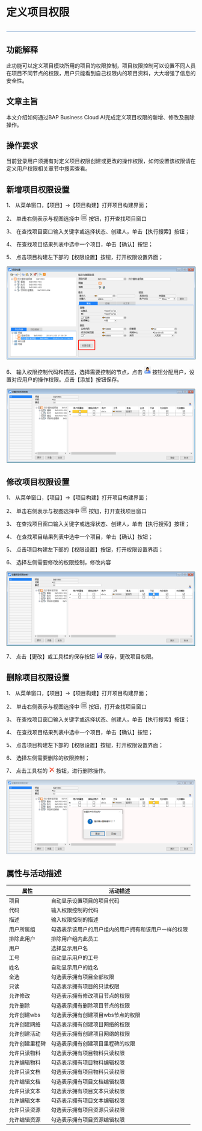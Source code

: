 # 定义项目权限

 ![1574659612041](zsk_xm_dy/common/headLine.png )

## 功能解释

此功能可以定义项目模块所用的项目的权限控制，项目权限控制可以设置不同人员在项目不同节点的权限，用户只能看到自己权限内的项目资料，大大增强了信息的安全性。

## 文章主旨

本文介绍如何通过BAP Business Cloud AI完成定义项目权限的新增、修改及删除操作。

## 操作要求

当前登录用户须拥有对定义项目权限创建或更改的操作权限，如何设置该权限请在定义用户权限相关章节中搜索查看。

## 新增项目权限设置

1、 从菜单窗口，【项目】->【项目构建】打开项目构建界面；

2、 单击右侧表示与视图选择中 ![101](zsk_xm_dy/101.png) 按钮，打开查找项目窗口

3、 在查找项目窗口输入关键字或选择状态、创建人，单击【执行搜索】按钮；

4、 在查找项目结果列表中选中一个项目，单击【确认】按钮；

5、 点击项目构建左下部的【权限设置】按钮，打开权限设置界面；

   ![102](zsk_xm_dy/102.png)

6、 输入权限控制代码和描述，选择需要控制的节点，点击  ![103](zsk_xm_dy/103.png) 按钮分配用户，设置对应用户的操作权限。点击【添加】按钮保存。

   ![104](zsk_xm_dy/104.png)

## 修改项目权限设置

1、 从菜单窗口，【项目】->【项目构建】打开项目构建界面；

2、 单击右侧表示与视图选择中 ![105](zsk_xm_dy/105.png)  按钮，打开查找项目窗口

3、 在查找项目窗口输入关键字或选择状态、创建人，单击【执行搜索】按钮；

4、 在查找项目结果列表中选中一个项目，单击【确认】按钮；

5、 点击项目构建左下部的【权限设置】按钮，打开权限设置界面；

6、 选择左侧需要修改的权限控制，修改内容

   ![106](zsk_xm_dy/106.png)

7、 点击【更改】或工具栏的保存按钮  ![107](zsk_xm_dy/107.png) 保存，更改项目权限。

## 删除项目权限设置

1、 从菜单窗口，【项目】->【项目构建】打开项目构建界面；

2、 单击右侧表示与视图选择中 ![108](zsk_xm_dy/108.png)  按钮，打开查找项目窗口

3、 在查找项目窗口输入关键字或选择状态、创建人，单击【执行搜索】按钮；

4、 在查找项目结果列表中选中一个项目，单击【确认】按钮；

5、 点击项目构建左下部的【权限设置】按钮，打开权限设置界面；

6、 选择左侧需要删除的权限控制；

7、 点击工具栏的  ![109](zsk_xm_dy/109.png) 按钮，进行删除操作。

   ![110](zsk_xm_dy/110.png)

## 属性与活动描述

| **属性**       | **活动描述**                                         |
| -------------- | ---------------------------------------------------- |
| 项目           | 自动显示设置项目的项目代码                           |
| 代码           | 输入权限控制的代码                                   |
| 描述           | 输入权限控制的描述                                   |
| 用户所属组     | 勾选表示该用户的用户组内的用户拥有和该用户一样的权限 |
| 排除此用户     | 排除用户组内此员工                                   |
| 用户           | 选择显示用户名                                       |
| 工号           | 自动显示用户的工号                                   |
| 姓名           | 自动显示用户的姓名                                   |
| 全选           | 勾选表示拥有项目全部权限                             |
| 只读           | 勾选表示拥有项目的只读权限                           |
| 允许修改       | 勾选表示拥有修改项目节点的权限                       |
| 允许删除       | 勾选表示拥有删除项目节点的权限                       |
| 允许创建wbs    | 勾选表示拥有创建项目wbs节点的权限                    |
| 允许创建网络   | 勾选表示拥有创建项目网络的权限                       |
| 允许创建活动   | 勾选表示拥有创建项目网络的权限                       |
| 允许创建里程碑 | 勾选表示拥有创建项目里程碑的权限                     |
| 允许只读物料   | 勾选表示拥有项目物料只读权限                         |
| 允许编辑物料   | 勾选表示拥有项目物料编辑权限                         |
| 允许只读文档   | 勾选表示拥有项目物料只读权限                         |
| 允许编辑文档   | 勾选表示拥有项目文档编辑权限                         |
| 允许只读文本   | 勾选表示拥有项目文本只读权限                         |
| 允许编辑文本   | 勾选表示拥有项目文本编辑权限                         |
| 允许只读资源   | 勾选表示拥有项目资源只读权限                         |
| 允许编辑资源   | 勾选表示拥有项目资源编辑权限                         |

 
